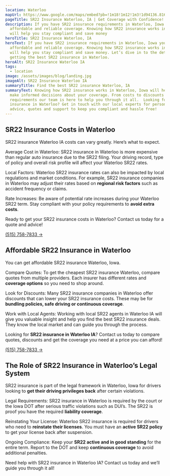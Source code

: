 ```yaml
---
location: Waterloo
mapUrl: https://www.google.com/maps/embed?pb=!1m18!1m12!1m3!1d94136.81632148674!2d-92.34299995!3d42.496325!2m3!1f0!2f0!3f0!3m2!1i1024!2i768!4f13.1!3m3!1m2!1s0x87e54db31fef18df%3A0xe859408dfb3ceb18!2sWaterloo%2C%20IA%2C%20USA!5e0!3m2!1sen!2sca!4v1725683699687!5m2!1sen!2sca
pageTitle: SR22 Insurance Waterloo, IA | Get Coverage with Confidence!
description: If you have SR22 insurance requirements in Waterloo, Iowa you need
  affordable and reliable coverage. Knowing how SR22 insurance works in Waterloo
  will help you stay compliant and save money
heroTitle: SR22 Insurance Waterloo, IA
heroText: If you have SR22 insurance requirements in Waterloo, Iowa you need
  affordable and reliable coverage. Knowing how SR22 insurance works in Waterloo
  will help you stay compliant and save money. Let’s dive in to the details of
  getting the best SR22 insurance in Waterloo.
heroAlt: SR22 Insurance Waterloo IA
tags:
  - location
image: /assets/images/blog/landing.jpg
imageAlt: SR22 Insurance Waterloo IA
summaryTitle: Find the best SR22 insurance Waterloo, IA
summaryText: Knowing how SR22 insurance works in Waterloo, Iowa will help you
  make informed decisions about your coverage. From costs to discounts to legal
  requirements our team is here to help you through it all.  Looking for SR22
  insurance in Waterloo? Get in touch with our local experts for personalized
  advice, quotes and support to keep you compliant and hassle free!
---
```

## SR22 Insurance Costs in Waterloo

SR22 insurance Waterloo IA costs can vary greatly. Here’s what to expect.

Average Cost in Waterloo: SR22 insurance in Waterloo is more expensive than regular auto insurance due to the SR22 filing. Your driving record, type of policy and overall risk profile will affect your Waterloo SR22 rates.

Local Factors: Waterloo SR22 insurance rates can also be impacted by local regulations and market conditions. For example, SR22 insurance companies in Waterloo may adjust their rates based on **regional risk factors** such as accident frequency or claims.

Rate Increases: Be aware of potential rate increases during your Waterloo SR22 term. Stay compliant with your policy requirements to **avoid extra costs**.

Ready to get your SR22 insurance costs in Waterloo? Contact us today for a quote and advice!

[(515) 758-7833 &#8594;](tel:5157587833)

## Affordable SR22 Insurance in Waterloo

You can get affordable SR22 insurance Waterloo, Iowa.

Compare Quotes: To get the cheapest SR22 insurance Waterloo, compare quotes from multiple providers. Each insurer has different rates and **coverage options** so you need to shop around.

Look for Discounts: Many SR22 insurance companies in Waterloo offer discounts that can lower your SR22 insurance costs. These may be for **bundling policies, safe driving or continuous coverage**.

Work with Local Agents: Working with local SR22 agents in Waterloo IA will give you valuable insight and help you find the best SR22 insurance deals. They know the local market and can guide you through the process.

Looking for **SR22 insurance in Waterloo IA**? Contact us today to compare quotes, discounts and get the coverage you need at a price you can afford!


[(515) 758-7833 &#8594;](tel:5157587833)

## The Role of SR22 Insurance in Waterloo’s Legal System

SR22 insurance is part of the legal framework in Waterloo, Iowa for drivers looking to **get their driving privileges back** after certain violations.

Legal Requirements: SR22 insurance in Waterloo is required by the court or the Iowa DOT after serious traffic violations such as DUI’s. The SR22 is proof you have the required **liability coverage**.

Reinstating Your License: Waterloo SR22 insurance is required for drivers who need to **reinstate their licenses**. You must have an **active SR22 policy** to get your license back after suspension.

Ongoing Compliance: Keep your **SR22 active and in good standing** for the entire term. Report to the DOT and keep **continuous coverage** to avoid additional penalties.

Need help with SR22 insurance in Waterloo IA? Contact us today and we’ll guide you through it all!
